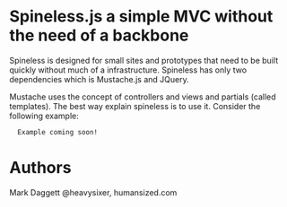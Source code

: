Spineless.js a simple MVC without the need of a backbone
=========

Spineless is designed for small sites and prototypes that need to be built quickly without much of a infrastructure. Spineless has only two dependencies which is Mustache.js and JQuery.

Mustache uses the concept of controllers and views and partials (called templates). The best way explain spineless is to use it. Consider the following example:

      Example coming soon!

Authors
=======

Mark Daggett @heavysixer, humansized.com
